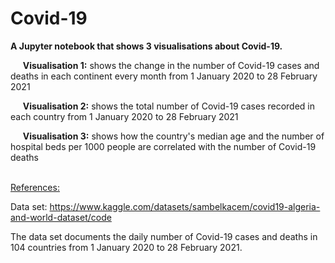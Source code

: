 # Covid-19

**A Jupyter notebook that shows 3 visualisations about Covid-19.**

&nbsp;&nbsp;&nbsp;&nbsp;&nbsp;**Visualisation 1:** shows the change in the number of Covid-19 cases and deaths in each continent every month from 1 January 2020 to 28 February 2021

&nbsp;&nbsp;&nbsp;&nbsp;&nbsp;**Visualisation 2:** shows the total number of Covid-19 cases recorded in each country from 1 January 2020 to 28 February 2021

&nbsp;&nbsp;&nbsp;&nbsp;&nbsp;**Visualisation 3:** shows how the country's median age and the number of hospital beds per 1000 people are correlated with the number of Covid-19 deaths
   
<br>   
<ins> References: </ins>

Data set: https://www.kaggle.com/datasets/sambelkacem/covid19-algeria-and-world-dataset/code 

The data set documents the daily number of Covid-19 cases and deaths in 104 countries from 1 January 2020 to 28 February 2021.

